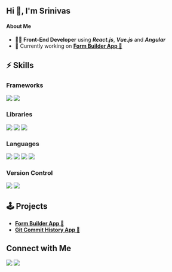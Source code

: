## Hi 👋, I'm Srinivas

#### About Me
- 👨‍💻 **Front-End Developer** using **_React.js_**, **_Vue.js_** and **_Angular_**
- 🔭 Currently working on **<a href="https://incandescent-trifle-ead381.netlify.app/" target="_blank">Form Builder App 🚀</a>**

## ⚡ Skills

### Frameworks
<a href="https://vuejs.org/" target="_blank"><img src="https://img.shields.io/badge/Vue.js-35495E?style=for-the-badge&logo=vue.js&logoColor=4FC08D"/></a>
<a href="https://angular.io/" target="_blank"><img src="https://img.shields.io/badge/Angular-DD0031?style=for-the-badge&logo=angular&logoColor=white"/></a>

### Libraries
<a href="https://reactjs.org/" target="_blank"><img src="https://img.shields.io/badge/React-20232A?style=for-the-badge&logo=react&logoColor=61DAFB"/></a>
<a href="https://redux.js.org/" target="_blank"><img src="https://img.shields.io/badge/Redux-593D88?style=for-the-badge&logo=redux&logoColor=white"/></a>
<a href="https://mui.com/" target="_blank"><img src="https://img.shields.io/badge/Material--UI-0081CB?style=for-the-badge&logo=material-ui&logoColor=white"/></a>

### Languages
<a href="https://developer.mozilla.org/en-US/docs/Web/JavaScript" target="_blank"><img src="https://img.shields.io/badge/JavaScript-F7DF1E?style=for-the-badge&logo=javascript&logoColor=black"/></a>
<a href="https://developer.mozilla.org/en-US/docs/Web/HTML" target="_blank"><img src="https://img.shields.io/badge/HTML5-E34F26?style=for-the-badge&logo=html5&logoColor=white"/></a>
<a href="https://developer.mozilla.org/en-US/docs/Web/CSS" target="_blank"><img src="https://img.shields.io/badge/CSS3-1572B6?style=for-the-badge&logo=css3&logoColor=white"/></a>
<a href="https://sass-lang.com/" target="_blank"><img src="https://img.shields.io/badge/Sass-CC6699?style=for-the-badge&logo=sass&logoColor=white"/></a>

### Version Control
<a href="https://git-scm.com/" target="_blank"><img src="https://img.shields.io/badge/GIT-E44C30?style=for-the-badge&logo=git&logoColor=white"/></a>
<a href="https://bitbucket.org/product/" target="_blank"><img src="https://img.shields.io/badge/Bitbucket-0747a6?style=for-the-badge&logo=bitbucket&logoColor=white"/></a>

## 🕹️ Projects
 - **<a href="https://incandescent-trifle-ead381.netlify.app/" target="_blank">Form Builder App 🚀</a>**
 - **<a href="https://splendid-gaufre-e61b01.netlify.app" target="_blank">Git Commit History App 🚀</a>**

## Connect with Me
 <a href="mailto:sriniv2s2n@gmail.com"><img src="https://img.shields.io/badge/Gmail-D14836?style=for-the-badge&logo=gmail&logoColor=white"/></a>
 <a href="https://www.linkedin.com/in/sriniv2s2n/"><img src="https://img.shields.io/badge/LinkedIn-0077B5?style=for-the-badge&logo=linkedin&logoColor=white"/></a>
